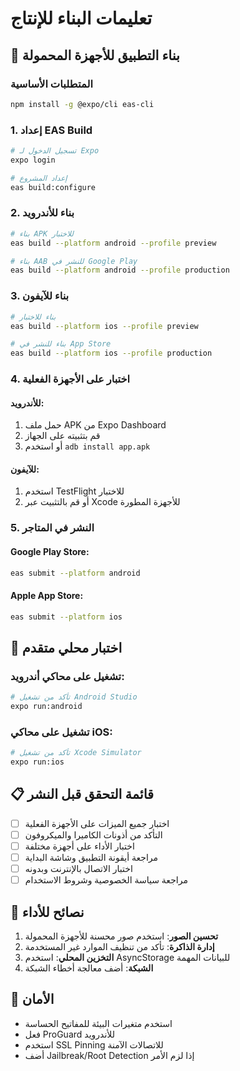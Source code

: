 # تعليمات البناء للإنتاج

## 📱 بناء التطبيق للأجهزة المحمولة

### المتطلبات الأساسية
```bash
npm install -g @expo/cli eas-cli
```

### 1. إعداد EAS Build
```bash
# تسجيل الدخول لـ Expo
expo login

# إعداد المشروع
eas build:configure
```

### 2. بناء للأندرويد
```bash
# بناء APK للاختبار
eas build --platform android --profile preview

# بناء AAB للنشر في Google Play
eas build --platform android --profile production
```

### 3. بناء للآيفون
```bash
# بناء للاختبار
eas build --platform ios --profile preview

# بناء للنشر في App Store
eas build --platform ios --profile production
```

### 4. اختبار على الأجهزة الفعلية

#### للأندرويد:
1. حمل ملف APK من Expo Dashboard
2. قم بتثبيته على الجهاز
3. أو استخدم `adb install app.apk`

#### للآيفون:
1. استخدم TestFlight للاختبار
2. أو قم بالتثبيت عبر Xcode للأجهزة المطورة

### 5. النشر في المتاجر

#### Google Play Store:
```bash
eas submit --platform android
```

#### Apple App Store:
```bash
eas submit --platform ios
```

## 🔧 اختبار محلي متقدم

### تشغيل على محاكي أندرويد:
```bash
# تأكد من تشغيل Android Studio
expo run:android
```

### تشغيل على محاكي iOS:
```bash
# تأكد من تشغيل Xcode Simulator
expo run:ios
```

## 📋 قائمة التحقق قبل النشر

- [ ] اختبار جميع الميزات على الأجهزة الفعلية
- [ ] التأكد من أذونات الكاميرا والميكروفون
- [ ] اختبار الأداء على أجهزة مختلفة
- [ ] مراجعة أيقونة التطبيق وشاشة البداية
- [ ] اختبار الاتصال بالإنترنت وبدونه
- [ ] مراجعة سياسة الخصوصية وشروط الاستخدام

## 🚀 نصائح للأداء

1. **تحسين الصور**: استخدم صور محسنة للأجهزة المحمولة
2. **إدارة الذاكرة**: تأكد من تنظيف الموارد غير المستخدمة
3. **التخزين المحلي**: استخدم AsyncStorage للبيانات المهمة
4. **الشبكة**: أضف معالجة أخطاء الشبكة

## 🔐 الأمان

- استخدم متغيرات البيئة للمفاتيح الحساسة
- فعل ProGuard للأندرويد
- استخدم SSL Pinning للاتصالات الآمنة
- أضف Jailbreak/Root Detection إذا لزم الأمر